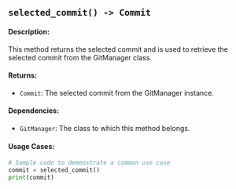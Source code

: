 ## `selected_commit() -> Commit`

#### Description:
This method returns the selected commit and is used to retrieve the selected commit from the GitManager class.

#### Returns:
- `Commit`: The selected commit from the GitManager instance.

#### Dependencies:
- `GitManager`: The class to which this method belongs.

#### Usage Cases:

```python
# Sample code to demonstrate a common use case
commit = selected_commit()
print(commit)
```